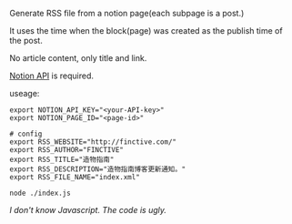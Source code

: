 Generate RSS file from a notion page(each subpage is a post.)

It uses the time when the block(page) was created as the publish time of the post.

No article content, only title and link.

[Notion API](https://developers.notion.com/) is required.

useage:
```
export NOTION_API_KEY="<your-API-key>"
export NOTION_PAGE_ID="<page-id>"

# config
export RSS_WEBSITE="http://finctive.com/"
export RSS_AUTHOR="FINCTIVE"
export RSS_TITLE="造物指南"
export RSS_DESCRIPTION="造物指南博客更新通知。"
export RSS_FILE_NAME="index.xml"

node ./index.js
```

*I don't know Javascript. The code is ugly.*
